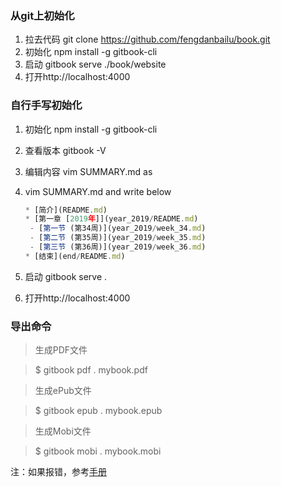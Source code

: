 ### 从git上初始化

1. 拉去代码 git clone https://github.com/fengdanbailu/book.git
1. 初始化 npm install -g gitbook-cli
1. 启动 gitbook serve ./book/website
1. 打开http://localhost:4000

### 自行手写初始化
1. 初始化 npm install -g gitbook-cli
1. 查看版本 gitbook -V
1. 编辑内容 vim SUMMARY.md as
1. vim SUMMARY.md and write below

    ```javascript
    * [简介](README.md)
    * [第一章 [2019年]](year_2019/README.md)
     - [第一节 (第34周)](year_2019/week_34.md)
     - [第二节 (第35周)](year_2019/week_35.md)
     - [第三节 (第36周)](year_2019/week_36.md)
    * [结束](end/README.md)
    ```
1. 启动 gitbook serve .
1. 打开http://localhost:4000


### 导出命令

> 生成PDF文件

> $ gitbook pdf . mybook.pdf

> 生成ePub文件

> $ gitbook epub . mybook.epub

> 生成Mobi文件

> $ gitbook mobi . mybook.mobi

注：如果报错，参考[手册](http://gitbook.wiliam.me/ebookandpdf.html)